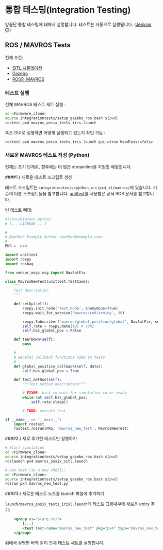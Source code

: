 # 통합 테스팅(Integration Testing)

양끝단 통합 테스팅에 대해서 설명합니다. 테스트는 자동으로 실행됩니다. ([Jenkins CI](advanced-jenkins-ci.md))

## ROS / MAVROS Tests

전제 조건:

  * [SITL 시뮬레이션](simulation-sitl.md)
  * [Gazebo](simulation-gazebo.md)
  * [ROS와 MAVROS](simulation-ros-interface.md)

### 테스트 실행

전체 MAVROS 테스트 세트 실행 :

```sh
cd <Firmware_clone>
source integrationtests/setup_gazebo_ros.bash $(pwd)
rostest px4 mavros_posix_tests_iris.launch
```

혹은 GUI로 실행하면 어떻게 실행되고 있는지 확인 가능 :

```sh
rostest px4 mavros_posix_tests_iris.launch gui:=true headless:=false
```

### 새로운 MAVROS 테스트 작성 (Python)

<aside class="note">
현재는 초기 단계로, 향후에는 더 많은 streamline을 지원할 예정입니다.
</aside>

####1.) 새로운 테스트 스크립트 생성

테스트 스크립트는 `integrationtests/python_src/px4_it/mavros/`에 있습니다. 기존의 다른 스크립트들을 참고합니다. [unittest](http://wiki.ros.org/unittest)를 사용법은 공식 ROS 문서를 참고합니다.


빈 테스트 뼈대:

```python
#!/usr/bin/env python
# [... LICENSE ...]

#
# @author Example Author <author@example.com>
#
PKG = 'px4'

import unittest
import rospy
import rosbag

from sensor_msgs.msg import NavSatFix

class MavrosNewTest(unittest.TestCase):
    """
    Test description
    """

    def setUp(self):
        rospy.init_node('test_node', anonymous=True)
        rospy.wait_for_service('mavros/cmd/arming', 30)

        rospy.Subscriber("mavros/global_position/global", NavSatFix, self.global_position_callback)
        self.rate = rospy.Rate(10) # 10hz
        self.has_global_pos = False

    def tearDown(self):
        pass

    #
    # General callback functions used in tests
    #
    def global_position_callback(self, data):
        self.has_global_pos = True

    def test_method(self):
        """Test method description"""

        # FIXME: hack to wait for simulation to be ready
        while not self.has_global_pos:
            self.rate.sleep()

        # TODO: execute test

if __name__ == '__main__':
    import rostest
    rostest.rosrun(PKG, 'mavros_new_test', MavrosNewTest)
```

####2.) 새로 추가한 테스트만 실행하기

```sh
# Start simulation
cd <Firmware_clone>
source integrationtests/setup_gazebo_ros.bash $(pwd)
roslaunch px4 mavros_posix_sitl.launch

# Run test (in a new shell):
cd <Firmware_clone>
source integrationtests/setup_gazebo_ros.bash $(pwd)
rosrun px4 mavros_new_test.py
```

####3.) 새로운 테스트 노드를 launch 파일에 추가하기

`launch/mavros_posix_tests_irisl.launch`에 테스트 그룹내부에 새로운 entry 추가:

```xml
	<group ns="$(arg ns)">
		[...]
        <test test-name="mavros_new_test" pkg="px4" type="mavros_new_test.py" />
    </group>
```

위에서 설명한 바와 같이 전체 테스트 세트를 실행합니다.
